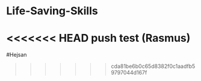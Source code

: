 # Life-Saving-Skills
<<<<<<< HEAD
push test (Rasmus)
=======

#Hejsan
>>>>>>> cda81be6b0c65d8382f0c1aadfb59797044d167f
